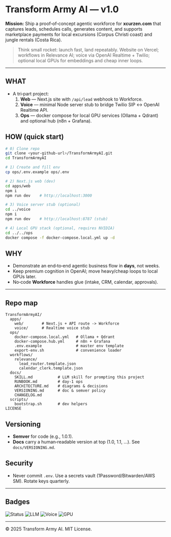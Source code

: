 # Transform Army AI — v1.0

**Mission:** Ship a proof‑of‑concept agentic workforce for **xcurzen.com** that captures leads, schedules calls, generates content, and supports marketplace payments for local excursions (Corpus Christi coast) and jungle rentals (Costa Rica).

> Think small rocket: launch fast, land repeatably. Website on Vercel; workflows in Relevance AI; voice via OpenAI Realtime + Twilio; optional local GPUs for embeddings and cheap inner loops.

---

## WHAT
- A tri‑part project:
  1) **Web** — Next.js site with `/api/lead` webhook to Workforce.
  2) **Voice** — minimal Node server stub to bridge Twilio SIP ↔ OpenAI Realtime API.
  3) **Ops** — docker compose for local GPU services (Ollama + Qdrant) and optional hub (n8n + Grafana).

## HOW (quick start)
```bash
# 0) Clone repo
git clone <your-github-url>/TransformArmyAI.git
cd TransformArmyAI

# 1) Create and fill env
cp ops/.env.example ops/.env

# 2) Next.js web (dev)
cd apps/web
npm i
npm run dev    # http://localhost:3000

# 3) Voice server stub (optional)
cd ../voice
npm i
npm run dev    # http://localhost:8787 (stub)

# 4) Local GPU stack (optional, requires NVIDIA)
cd ../../ops
docker compose -f docker-compose.local.yml up -d
```

## WHY
- Demonstrate an end‑to‑end agentic business flow in **days**, not weeks.
- Keep premium cognition in OpenAI; move heavy/cheap loops to local GPUs later.
- No‑code **Workforce** handles glue (intake, CRM, calendar, approvals).

---

## Repo map
```
TransformArmyAI/
  apps/
    web/        # Next.js + API route -> Workforce
    voice/      # Realtime voice stub
  ops/
    docker-compose.local.yml   # Ollama + Qdrant
    docker-compose.hub.yml     # n8n + Grafana
    .env.example               # master env template
    export-env.sh              # convenience loader
  workflows/
    relevance/
      lead_router.template.json
      calendar_clerk.template.json
  docs/
    SKILL.md           # LLM skill for prompting this project
    RUNBOOK.md         # day-1 ops
    ARCHITECTURE.md    # diagrams & decisions
    VERSIONING.md      # doc & semver policy
    CHANGELOG.md
  scripts/
    bootstrap.sh       # dev helpers
LICENSE
```

## Versioning
- **Semver** for code (e.g., 1.0.1).  
- **Docs** carry a human‑readable version at top (1.0, 1.1, …). See `docs/VERSIONING.md`.

## Security
- Never commit `.env`. Use a secrets vault (1Password/Bitwarden/AWS SM). Rotate keys quarterly.

---

## Badges
![Status](https://img.shields.io/badge/status-POC-blue)
![LLM](https://img.shields.io/badge/llm-OpenAI%20%2B%20BYO-green)
![Voice](https://img.shields.io/badge/voice-Realtime%20API-orange)
![GPU](https://img.shields.io/badge/compute-Local%20GPUs-lightgrey)

---

© 2025 Transform Army AI. MIT License.
